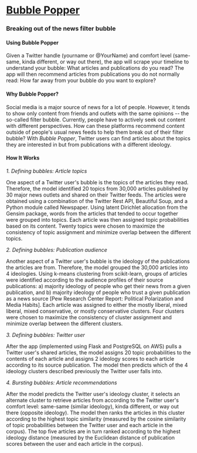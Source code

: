 # [Bubble Popper](http://www.melissaellamil.com)
### Breaking out of the news filter bubble

#### Using Bubble Popper

Given a Twitter handle (yourname or @YourName) and comfort level (same-same, kinda different, or way out there), the app will scrape your timeline to understand your bubble: What articles and publications do you read? The app will then recommend articles from publications you do not normally read: How far away from your bubble do you want to explore?

#### Why Bubble Popper?

Social media is a major source of news for a lot of people. However, it tends to show only content from friends and outlets with the same opinions -- the so-called filter bubble. Currently, people have to actively seek out content with different perspectives. How can these platforms recommend content outside of people's usual news feeds to help them break out of their filter bubble? With *Bubble Popper*, Twitter users can find articles about the topics they are interested in but from publications with a different ideology.

#### How It Works

*1. Defining bubbles: Article topics*

One aspect of a Twitter user's bubble is the topics of the articles they read. Therefore, the model identified 20 topics from 30,000 articles published by 30 major news outlets and shared on their Twitter feeds. The articles were obtained using a combination of the Twitter Rest API, Beautiful Soup, and a Python module called Newspaper. Using latent Dirichlet allocation from the Gensim package, words from the articles that tended to occur together were grouped into topics. Each article was then assigned topic probabilities based on its content. Twenty topics were chosen to maximize the consistency of topic assignment and minimize overlap between the different topics. 

*2. Defining bubbles: Publication audience*

Another aspect of a Twitter user's bubble is the ideology of the publications the articles are from. Therefore, the model grouped the 30,000 articles into 4 ideologies. Using k-means clustering from scikit-learn, groups of articles were identified according to the audience profiles of their source publications: a) majority ideology of people who get their news from a given publication, and b) majority ideology of people who trust a given publication as a news source [Pew Research Center Report: Political Polarization and Media Habits]. Each article was assigned to either the mostly liberal, mixed liberal, mixed conservative, or mostly conservative clusters. Four clusters were chosen to maximize the consistency of cluster assignment and minimize overlap between the different clusters. 

*3. Defining bubbles: Twitter user*

After the app (implemented using Flask and PostgreSQL on AWS) pulls a Twitter user's shared articles, the model assigns 20 topic probabilities to the contents of each article and assigns 2 ideology scores to each article according to its source publication. The model then predicts which of the 4 ideology clusters described previously the Twitter user falls into. 

*4. Bursting bubbles: Article recommendations*

After the model predicts the Twitter user's ideology cluster, it selects an alternate cluster to retrieve articles from according to the Twitter user's comfort level: same-same (similar ideology), kinda different, or way out there (opposite ideology). The model then ranks the articles in this cluster according to the highest topic similarity (measured by the cosine similarity of topic probabilities between the Twitter user and each article in the corpus). The top five articles are in turn ranked according to the highest ideology distance (measured by the Euclidean distance of publication scores between the user and each article in the corpus).

